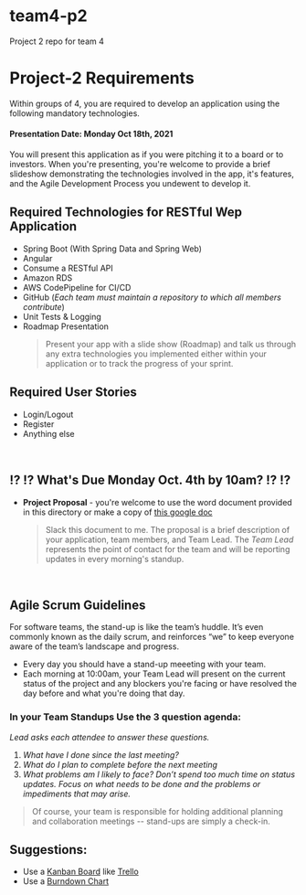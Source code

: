 # team4-p2
Project 2 repo for team 4



# Project-2 Requirements
Within groups of 4, you are required to develop an application using the following mandatory technologies.
#### Presentation Date: Monday Oct 18th, 2021
You will present this application as if you were pitching it to a board or to investors.
When you're presenting, you're welcome to provide a brief slideshow demonstrating the technologies involved in the app, it's features, and the Agile Development Process you undewent to develop it.

## Required Technologies for RESTful Wep Application
- Spring Boot (With Spring Data and Spring Web)
- Angular
- Consume a RESTful API
- Amazon RDS
- AWS CodePipeline for CI/CD
- GitHub (*Each team must maintain a repository to which all members contribute*)
- Unit Tests & Logging
- Roadmap Presentation
  > Present your app with a slide show (Roadmap) and talk us through any extra technologies you implemented either within your application or to track the progress of your sprint.

## Required User Stories
- Login/Logout
- Register
- Anything else

<br>

## ⁉️ ⁉️ What's Due Monday Oct. 4th by 10am? ⁉️ ⁉️
- **Project Proposal** - you're welcome to use the word document provided in this directory or make a copy of [this google doc](https://docs.google.com/document/d/1F2UKzwIcsxWdGlY5bIsM6XfOyx2NAPiL0VXWOLcLTkk/edit?usp=sharing)

  > Slack this document to me.  The proposal is a brief description of your application, team members, and Team Lead.
  > The *Team Lead* represents the point of contact for the team and will be reporting updates in every morning's standup.

<br>

## Agile Scrum Guidelines
For software teams, the stand-up is like the team’s huddle. It’s even commonly known as the daily scrum, and reinforces “we” to keep everyone aware of the team’s landscape and progress.
- Every day you should have a stand-up meeeting with your team.
- Each morning at 10:00am, your Team Lead will present on the current status of the project and any blockers you're facing or have resolved the day before and what you're doing that day.

### In your Team Standups Use the 3 question agenda:
*Lead asks each attendee to answer these questions.*
  1. *What have I done since the last meeting?*
  2. *What do I plan to complete before the next meeting*
  3. *What problems am I likely to face?*
*Don’t spend too much time on status updates. Focus on what needs to be done and the problems or impediments that may arise.*
> Of course, your team is responsible for holding additional planning and collaboration meetings -- stand-ups are simply a check-in.

## Suggestions:
- Use a [Kanban Board](https://www.atlassian.com/agile/kanban/boards) like [Trello](https://trello.com/?&aceid=&adposition=&adgroup=105703214328&campaign=9843285532&creative=437184392320&device=c&keyword=trello&matchtype=e&network=g&placement=&ds_kids=p53016490704&ds_e=GOOGLE&ds_eid=700000001557344&ds_e1=GOOGLE&gclid=Cj0KCQiA2af-BRDzARIsAIVQUOfgZifIwr-ClvNLXs4m9zn7VFhTU4bXoVdq1iBVe7SNfiXGeVVNKlgaAsHAEALw_wcB&gclsrc=aw.ds)
- Use a [Burndown Chart](http://www.agilenutshell.com/burndown)

